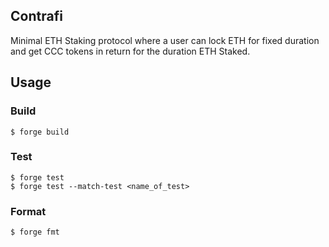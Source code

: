 ## Contrafi
Minimal ETH Staking protocol where a user can lock ETH for fixed duration and get CCC tokens in return for the duration ETH Staked.

## Usage

### Build

```shell
$ forge build
```

### Test

```shell
$ forge test
$ forge test --match-test <name_of_test>
```

### Format

```shell
$ forge fmt
```


